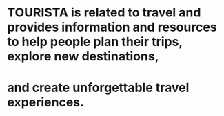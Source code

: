 # TOURISTA is related to travel and provides information and resources to help people plan their trips, explore new destinations, 
# and create unforgettable travel experiences.
